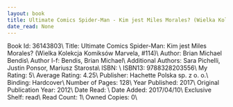 ```yaml
---
layout: book
title: Ultimate Comics Spider-Man - Kim jest Miles Morales? (Wielka Kolekcja Komiksów Marvela,  no. 114)
date_read: None
---
```


Book Id: 36143803\ 
Title: Ultimate Comics Spider-Man: Kim jest Miles Morales? (Wielka Kolekcja Komiksów Marvela, #114)\ 
Author: Brian Michael Bendis\ 
Author l-f: Bendis, Brian Michael\ 
Additional Authors: Sara Pichelli, Justin Ponsor, Mariusz Starosta\ 
ISBN: \ 
ISBN13: 9788328203556\ 
My Rating: 5\ 
Average Rating: 4.25\ 
Publisher: Hachette Polska sp. z o. o.\ 
Binding: Hardcover\ 
Number of Pages: 128\ 
Year Published: 2017\ 
Original Publication Year: 2012\ 
Date Read: \ 
Date Added: 2017/04/10\ 
Exclusive Shelf: read\ 
Read Count: 1\ 
Owned Copies: 0\ 

